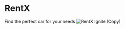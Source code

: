 # RentX
Find the perfect car for your needs
![RentX Ignite (Copy)](https://user-images.githubusercontent.com/67206853/133139629-323595df-d6a0-41ab-9a49-9abb02eb55bc.png)
